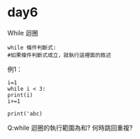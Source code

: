 # day6
 While 迴圈
```
while 條件判斷式:
#如果條件判斷式成立，就執行這裡面的敘述
```
例1：
```
i=1
while i < 3:
print(i)
i+=1

print('abc)
```
Q:while 迴圈的執行範圍為和? 何時跳回重複?
